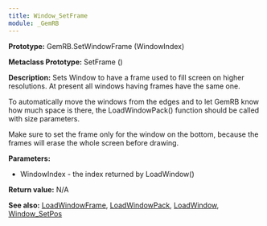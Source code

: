 ```yaml
---
title: Window_SetFrame
module: _GemRB
---
```


**Prototype:** GemRB.SetWindowFrame (WindowIndex)

**Metaclass Prototype:** SetFrame ()

**Description:** Sets Window to have a frame used to fill screen on higher 
resolutions. At present all windows having frames have the same one.

To automatically move the windows from the edges and to let GemRB know 
how much space is there, the LoadWindowPack() function should be called 
with size parameters.

Make sure to set the frame only for the window on the bottom, because the 
frames will erase the whole screen before drawing.

**Parameters:**
  * WindowIndex - the index returned by LoadWindow()

**Return value:** N/A

**See also:** [LoadWindowFrame](LoadWindowFrame.md), [LoadWindowPack](LoadWindowPack.md), [LoadWindow](LoadWindow.md), [Window_SetPos](Window_SetPos.md)
